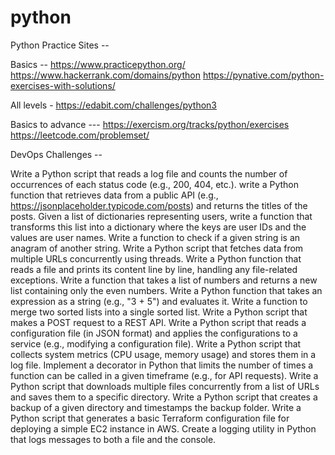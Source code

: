 # python

Python Practice Sites --

Basics --
https://www.practicepython.org/
https://www.hackerrank.com/domains/python
https://pynative.com/python-exercises-with-solutions/

All levels -
https://edabit.com/challenges/python3


Basics to advance ---
https://exercism.org/tracks/python/exercises
https://leetcode.com/problemset/



DevOps Challenges -- 

 Write a Python script that reads a log file and counts the number of occurrences of each status code (e.g., 200, 404, etc.).
 write a Python function that retrieves data from a public API (e.g., https://jsonplaceholder.typicode.com/posts) and returns the titles of the posts.
 Given a list of dictionaries representing users, write a function that transforms this list into a dictionary where the keys are user IDs and the values are user names.
 Write a function to check if a given string is an anagram of another string.
 Write a Python script that fetches data from multiple URLs concurrently using threads.
 Write a Python function that reads a file and prints its content line by line, handling any file-related exceptions.
 Write a function that takes a list of numbers and returns a new list containing only the even numbers.
 Write a Python function that takes an expression as a string (e.g., "3 + 5") and evaluates it.
 Write a function to merge two sorted lists into a single sorted list.
 Write a Python script that makes a POST request to a REST API.
 Write a Python script that reads a configuration file (in JSON format) and applies the configurations to a service (e.g., modifying a configuration file).
 Write a Python script that collects system metrics (CPU usage, memory usage) and stores them in a log file.
  Implement a decorator in Python that limits the number of times a function can be called in a given timeframe (e.g., for API requests).
  Write a Python script that downloads multiple files concurrently from a list of URLs and saves them to a specific directory.
  Write a Python script that creates a backup of a given directory and timestamps the backup folder.
  Write a Python script that generates a basic Terraform configuration file for deploying a simple EC2 instance in AWS.
  Create a logging utility in Python that logs messages to both a file and the console.
  

